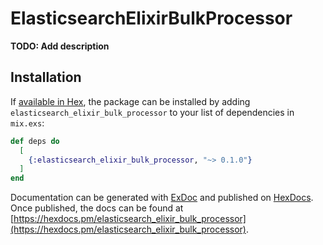 # ElasticsearchElixirBulkProcessor

**TODO: Add description**

## Installation

If [available in Hex](https://hex.pm/docs/publish), the package can be installed
by adding `elasticsearch_elixir_bulk_processor` to your list of dependencies in `mix.exs`:

```elixir
def deps do
  [
    {:elasticsearch_elixir_bulk_processor, "~> 0.1.0"}
  ]
end
```

Documentation can be generated with [ExDoc](https://github.com/elixir-lang/ex_doc)
and published on [HexDocs](https://hexdocs.pm). Once published, the docs can
be found at [https://hexdocs.pm/elasticsearch_elixir_bulk_processor](https://hexdocs.pm/elasticsearch_elixir_bulk_processor).

